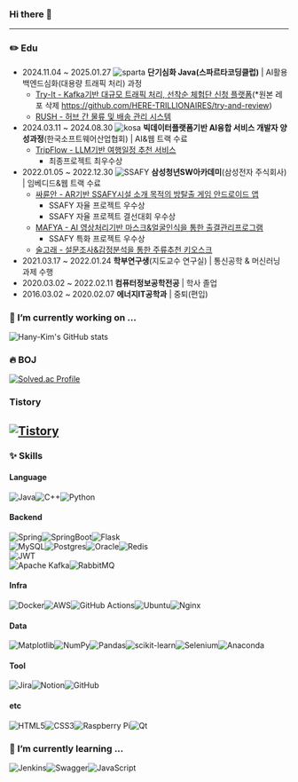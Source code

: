 ### Hi there 👋

<!--
**Hany-Kim/Hany-Kim** is a ✨ _special_ ✨ repository because its `README.md` (this file) appears on your GitHub profile.

Here are some ideas to get you started:

- 🔭 I’m currently working on ...
- 🌱 I’m currently learning ...
- 👯 I’m looking to collaborate on ...
- 🤔 I’m looking for help with ...
- 💬 Ask me about ...
- 📫 How to reach me: ...
- 😄 Pronouns: ...
- ⚡ Fun fact: ...
-->
---
### ✏️ Edu
* 2024.11.04 ~ 2025.01.27 ![sparta](https://img.shields.io/badge/sparta-E8344E) **단기심화 Java(스파르타코딩클럽)** | AI활용 백엔드심화(대용량 트래픽 처리) 과정
  * [Try-It - Kafka기반 대규모 트래픽 처리, 선착순 체험단 신청 플랫폼](https://github.com/Hany-Kim/try-and-review-myrepo?tab=readme-ov-file)(*원본 레포 삭제 https://github.com/HERE-TRILLIONAIRES/try-and-review)
  * [RUSH - 허브 간 물류 및 배송 관리 시스템](https://github.com/RUSH-1472/rush-logistic-system-2024)
* 2024.03.11 ~ 2024.08.30 ![kosa](https://img.shields.io/badge/kosa-195D8B) **빅데이터플랫폼기반 AI융합 서비스 개발자 양성과정**(한국소프트웨어산업협회) | AI&웹 트랙 수료
  * [TripFlow - LLM기반 여행일정 추천 서비스](https://github.com/orgs/KOSA-DDABONG/repositories)
    * 최종프로젝트 최우수상
* 2022.01.05 ~ 2022.12.30 ![SSAFY](https://img.shields.io/badge/SSAFY-1BB1E7) **삼성청년SW아카데미**(삼성전자 주식회사) | 임베디드&웹 트랙 수료
  * [싸륜안 - AR기반 SSAFY시설 소개 목적의 방탈출 게임 안드로이드 앱](https://github.com/Hany-Kim/ssaryunan/tree/main/7th_ssaryun-an-master)
    * SSAFY 자율 프로젝트 우수상
    * SSAFY 자율 프로젝트 결선대회 우수상
  * [MAFYA - AI 영상처리기반 마스크&얼굴인식을 통한 출결관리프로그램]()
    * SSAFY 특화 프로젝트 우수상
  * [술고래 - 설문조사&감정분석을 통한 주류추천 키오스크](https://github.com/Hany-Kim/alcohol_whale)
* 2021.03.17 ~ 2022.01.24 **학부연구생**(지도교수 연구실) | 통신공학 & 머신러닝 과제 수행
* 2020.03.02 ~ 2022.02.11 **컴퓨터정보공학전공** | 학사 졸업
* 2016.03.02 ~ 2020.02.07 **에너지IT공학과** | 중퇴(편입)

### 🔭 I’m currently working on ...
![Hany-Kim's GitHub stats](https://github-readme-stats.vercel.app/api?username=Hany-Kim\&bg_color=30,980000,003399\&title_color=fff\&text_color=fff)

### 🔥 BOJ
[![Solved.ac Profile](http://mazassumnida.wtf/api/v2/generate_badge?boj=kan)](https://solved.ac/kan/)

### Tistory
[![Tistory](https://img.shields.io/badge/Tistory-000000?logo=Tistory&logoColor=FFFFFF)](https://kansstory.tistory.com/)
---

<!-- <div align="center"> -->

### ✨ Skills

#### Language

![Java](https://img.shields.io/badge/java-%23ED8B00.svg?style=for-the-badge&logo=openjdk&logoColor=white)![C++](https://img.shields.io/badge/c++-%2300599C.svg?style=for-the-badge&logo=c%2B%2B&logoColor=white)![Python](https://img.shields.io/badge/python-3670A0?style=for-the-badge&logo=python&logoColor=ffdd54)
#### Backend <br> 
![Spring](https://img.shields.io/badge/spring-%236DB33F.svg?style=for-the-badge&logo=spring&logoColor=white)![SpringBoot](https://camo.githubusercontent.com/c5c6f5ba41163a05ef0c9aa47053749f7b2da2edaa4df9002af8345adcf8a9f0/68747470733a2f2f696d672e736869656c64732e696f2f62616467652f737072696e67626f6f742d3644423333463f7374796c653d666f722d7468652d6261646765266c6f676f3d737072696e67626f6f74266c6f676f436f6c6f723d7768697465)![Flask](https://img.shields.io/badge/flask-%23000.svg?style=for-the-badge&logo=flask&logoColor=white)<br>![MySQL](https://img.shields.io/badge/mysql-4479A1.svg?style=for-the-badge&logo=mysql&logoColor=white)![Postgres](https://img.shields.io/badge/postgres-%23316192.svg?style=for-the-badge&logo=postgresql&logoColor=white)![Oracle](https://img.shields.io/badge/Oracle-F80000?style=for-the-badge&logo=oracle&logoColor=white)![Redis](https://img.shields.io/badge/redis-%23DD0031.svg?style=for-the-badge&logo=redis&logoColor=white)<br>![JWT](https://img.shields.io/badge/JWT-black?style=for-the-badge&logo=JSON%20web%20tokens)<br>![Apache Kafka](https://img.shields.io/badge/Apache%20Kafka-000?style=for-the-badge&logo=apachekafka)![RabbitMQ](https://img.shields.io/badge/-RabbitMQ-FF6600?style=flat&logo=rabbitmq&logoColor=white)
#### Infra<br>
![Docker](https://img.shields.io/badge/docker-%230db7ed.svg?style=for-the-badge&logo=docker&logoColor=white)![AWS](https://img.shields.io/badge/AWS-%23FF9900.svg?style=for-the-badge&logo=amazon-aws&logoColor=white)![GitHub Actions](https://img.shields.io/badge/github%20actions-%232671E5.svg?style=for-the-badge&logo=githubactions&logoColor=white)![Ubuntu](https://img.shields.io/badge/Ubuntu-E95420?style=for-the-badge&logo=ubuntu&logoColor=white)![Nginx](https://img.shields.io/badge/nginx-%23009639.svg?style=for-the-badge&logo=nginx&logoColor=white)
#### Data<br>
![Matplotlib](https://img.shields.io/badge/Matplotlib-%23ffffff.svg?style=for-the-badge&logo=Matplotlib&logoColor=black)![NumPy](https://img.shields.io/badge/numpy-%23013243.svg?style=for-the-badge&logo=numpy&logoColor=white)![Pandas](https://img.shields.io/badge/pandas-%23150458.svg?style=for-the-badge&logo=pandas&logoColor=white)![scikit-learn](https://img.shields.io/badge/scikit--learn-%23F7931E.svg?style=for-the-badge&logo=scikit-learn&logoColor=white)![Selenium](https://img.shields.io/badge/-selenium-%43B02A?style=for-the-badge&logo=selenium&logoColor=white)![Anaconda](https://img.shields.io/badge/Anaconda-%2344A833.svg?style=for-the-badge&logo=anaconda&logoColor=white)
#### Tool<br>
![Jira](https://img.shields.io/badge/jira-%230A0FFF.svg?style=for-the-badge&logo=jira&logoColor=white)![Notion](https://img.shields.io/badge/Notion-%23000000.svg?style=for-the-badge&logo=notion&logoColor=white)![GitHub](https://img.shields.io/badge/github-%23121011.svg?style=for-the-badge&logo=github&logoColor=white)
#### etc<br>
![HTML5](https://img.shields.io/badge/html5-%23E34F26.svg?style=for-the-badge&logo=html5&logoColor=white)![CSS3](https://img.shields.io/badge/css3-%231572B6.svg?style=for-the-badge&logo=css3&logoColor=white)![Raspberry Pi](https://img.shields.io/badge/-Raspberry_Pi-C51A4A?style=for-the-badge&logo=Raspberry-Pi)![Qt](https://img.shields.io/badge/Qt-%23217346.svg?style=for-the-badge&logo=Qt&logoColor=white)

### 🌱 I’m currently learning ...
![Jenkins](https://img.shields.io/badge/jenkins-%232C5263.svg?style=for-the-badge&logo=jenkins&logoColor=white)![Swagger](https://img.shields.io/badge/-Swagger-%23Clojure?style=for-the-badge&logo=swagger&logoColor=white)![JavaScript](https://img.shields.io/badge/javascript-%23323330.svg?style=for-the-badge&logo=javascript&logoColor=%23F7DF1E)
<!--</div>-->

